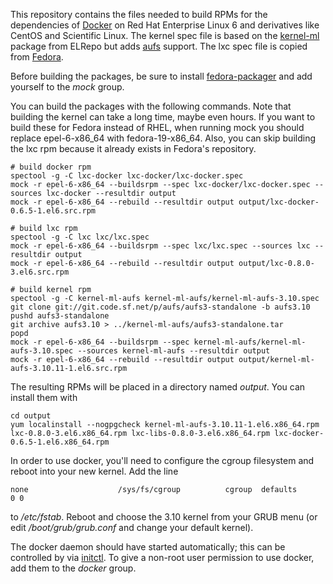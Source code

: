 This repository contains the files needed to build RPMs for the dependencies of [Docker](http://docker.io) on Red Hat Enterprise Linux 6 and derivatives like CentOS and Scientific Linux. The kernel spec file is based on the [kernel-ml](http://elrepo.org/tiki/kernel-ml) package from ELRepo but adds [aufs](http://aufs.sourceforge.net/) support. The lxc spec file is copied from [Fedora](https://admin.fedoraproject.org/pkgdb/acls/name/lxc).

Before building the packages, be sure to install [fedora-packager](https://dl.fedoraproject.org/pub/epel/6/x86_64/repoview/fedora-packager.html) and add yourself to the _mock_ group.

You can build the packages with the following commands. Note that building the kernel can take a long time, maybe even hours. If you want to build these for Fedora instead of RHEL, when running mock you should replace epel-6-x86\_64 with fedora-19-x86\_64. Also, you can skip building the lxc rpm because it already exists in Fedora's repository.

    # build docker rpm
    spectool -g -C lxc-docker lxc-docker/lxc-docker.spec
    mock -r epel-6-x86_64 --buildsrpm --spec lxc-docker/lxc-docker.spec --sources lxc-docker --resultdir output
    mock -r epel-6-x86_64 --rebuild --resultdir output output/lxc-docker-0.6.5-1.el6.src.rpm

    # build lxc rpm
    spectool -g -C lxc lxc/lxc.spec
    mock -r epel-6-x86_64 --buildsrpm --spec lxc/lxc.spec --sources lxc --resultdir output
    mock -r epel-6-x86_64 --rebuild --resultdir output output/lxc-0.8.0-3.el6.src.rpm

    # build kernel rpm
    spectool -g -C kernel-ml-aufs kernel-ml-aufs/kernel-ml-aufs-3.10.spec
    git clone git://git.code.sf.net/p/aufs/aufs3-standalone -b aufs3.10
    pushd aufs3-standalone
    git archive aufs3.10 > ../kernel-ml-aufs/aufs3-standalone.tar
    popd
    mock -r epel-6-x86_64 --buildsrpm --spec kernel-ml-aufs/kernel-ml-aufs-3.10.spec --sources kernel-ml-aufs --resultdir output
    mock -r epel-6-x86_64 --rebuild --resultdir output output/kernel-ml-aufs-3.10.11-1.el6.src.rpm

The resulting RPMs will be placed in a directory named _output_. You can install them with

    cd output
    yum localinstall --nogpgcheck kernel-ml-aufs-3.10.11-1.el6.x86_64.rpm lxc-0.8.0-3.el6.x86_64.rpm lxc-libs-0.8.0-3.el6.x86_64.rpm lxc-docker-0.6.5-1.el6.x86_64.rpm

In order to use docker, you'll need to configure the cgroup filesystem and reboot into your new kernel. Add the line

    none                    /sys/fs/cgroup          cgroup  defaults        0 0

to _/etc/fstab_. Reboot and choose the 3.10 kernel from your GRUB menu (or edit _/boot/grub/grub.conf_ and change your default kernel).

The docker daemon should have started automatically; this can be controlled by via [initctl](http://upstart.ubuntu.com/cookbook/#initctl). To give a non-root user permission to use docker, add them to the _docker_ group.
